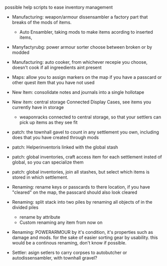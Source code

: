 possible help scripts to ease inventory management

* Manufacturing: weapon/armour dissensambler 
    a factory part that breaks of the mods of items.
    *  Auto Ensambler, taking mods to make items acording to inserted items,

* Manyfactyrubg: power armour sorter
    choose between broken or by modded

* Manufacturing: auto cooker, from whichever recepie you choose, doesn't cook if all ingreedients aint present

* Maps: allow you to assign markers on the map if you have a passcard or other quest item that you have not used

* New Item: consolidate notes and journals into a single hollotape

* New item: central storage Connected Display Cases, 
    see items you currently have in storage
    * weaponracks connected to central storage, so that your settlers can pick up items as they see fit
    
* patch: the townhall gavel to count in any settlement you own, including does that you have created through mods
* patch: Helperinventoris linked with the global stash
* patch: global inventories, craft access item for each settlement insted of global, so you can specialize them
* patch: global inventories, join all stashes, but select which items is stored in which settlement.
* Renaming: rename keys or passcards to there location, if you have "cleared" on the map, the passcard should also look cleared

* Renaming: split stack into two piles
    by renaming all objects of in the divided piles
    * rename by attribute
    * Custom renaming any item from now on

* Renaming: POWERARMOUR by it's condition, it's properties such as damage and mods.
    for the sake of easier sorting gear by usability.
    this would be a continous renaming, don't know if possible.

* Settler: asign setlers to carry corpses to autobutcher or autodissensambler, with townhall gravel?
